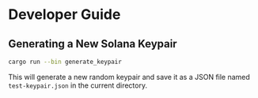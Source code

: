 # Developer Guide

## Generating a New Solana Keypair

```sh
cargo run --bin generate_keypair
```

This will generate a new random keypair and save it as a JSON file named `test-keypair.json` in the current directory.